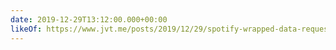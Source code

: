 ```yaml
---
date: 2019-12-29T13:12:00.000+00:00
likeOf: https://www.jvt.me/posts/2019/12/29/spotify-wrapped-data-request/
---
```

